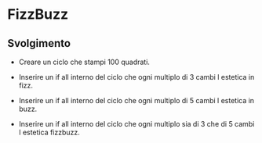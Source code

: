 FizzBuzz
===
## Svolgimento

- Creare un ciclo che stampi 100 quadrati.

- Inserire un if all interno del ciclo che ogni multiplo di 3 cambi l estetica in fizz.

- Inserire un if all interno del ciclo che ogni multiplo di 5 cambi l estetica in buzz.

- Inserire un if all interno del ciclo che ogni multiplo sia di  3 che di 5 cambi l estetica fizzbuzz.

